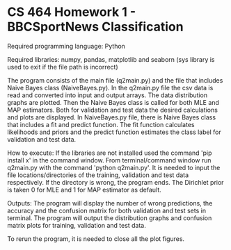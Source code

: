 # CS 464 Homework 1 - BBCSportNews Classification

Required programming language: Python 

Required libraries: numpy, pandas, matplotlib and seaborn (sys library is used to exit if the file path is incorrect)

The program consists of the main file (q2main.py) and the file that includes Naive Bayes class (NaiveBayes.py).
In the q2main.py file the csv data is read and converted into input and output arrays. The data distribution graphs are plotted.
Then the Naive Bayes class is called for both MLE and MAP estimators. Both for validation and test data the desired 
calculations and plots are displayed. In NaiveBayes.py file, there is Naive Bayes class that includes a fit and predict function.
The fit function calculates likelihoods and priors and the predict function estimates the class label for validation and test data. 

How to execute: If the libraries are not installed used the command 'pip install x' in the command window.
From terminal/command window run q2main.py with the command 'python q2main.py'. It is needed to input the file 
locations/directories of the training, validation and test data respectively. If the directory is wrong, the program ends.
The Dirichlet prior is taken 0 for MLE and 1 for MAP estimator as default.

Outputs: The program will display the number of wrong predictions, the accuracy and the confusion matrix for both 
validation and test sets in terminal. The program will output the distribution graphs and confusion matrix plots for 
training, validation and test data. 

To rerun the program, it is needed to close all the plot figures. 

